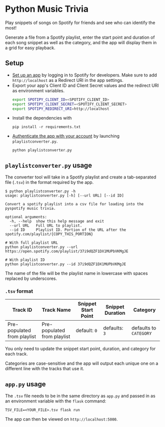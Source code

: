 # Python Music Trivia
Play snippets of songs on Spotify for friends and see who can identify the most!

Generate a file from a Spotify playlist, enter the start point and duration of each song snippet as well as the category, and the app will display them in a grid for easy playback.

## Setup
- [Set up an app](https://developer.spotify.com/dashboard/applications) by logging in to Spotify for developers. Make sure to add `http://localhost` as a Redirect URI in the app settings.
- Export your app's Client ID and Client Secret values and the redirect URI as environment variables.
    ```bash
    export SPOTIPY_CLIENT_ID=<SPOTIFY_CLIENT_ID>
    export SPOTIPY_CLIENT_SECRET=<SPOTIFY_CLIENT_SECRET>
    export SPOTIPY_REDIRECT_URI=http://localhost
    ```
- Install the dependencies with
    ```
    pip install -r requirements.txt
    ```
- [Authenticate the app with your account](https://developer.spotify.com/documentation/general/guides/authorization-guide/) by launching `playlistconverter.py`.
    ```
    python playlistconverter.py
    ```

## `playlistconverter.py` usage
The converter tool will take in a Spotify playlist and create a tab-separated file (`.tsv`) in the format required by the app.
```
$ python playlistconverter.py -h
usage: playlistconverter.py [-h] [--url URL] [--id ID]

Convert a spotify playlist into a csv file for loading into the pyspotify music trivia.

optional arguments:
  -h, --help  show this help message and exit
  --url URL   Full URL to playlist.
  --id ID     Playlist ID. Portion of the URL after the spotify.com/playlist/{COPY_THIS_PORTION}

# With full playlist URL
python playlistconverter.py --url https://open.spotify.com/playlist/37i9dQZF1DX1MUPbVKMgJE

# With playlist ID
python playlistconverter.py --id 37i9dQZF1DX1MUPbVKMgJE
```
The name of the file will be the playlist name in lowercase with spaces replaced by underscores.

### `.tsv` format
|Track ID|Track Name|Snippet Start Point|Snippet Duration|Category|
|--|--|--|--|--|
|Pre-populated from playlist|Pre-populated from playlist|default: `0`|defaults: `3`|defaults to `CATEGORY`|

You only need to update the snippet start point, duration, and category for each track.

Categories are case-sensitive and the app will output each unique one on a different line with the tracks that use it.

## `app.py` usage
The `.tsv` file needs to be in the same directory as `app.py` and passed in as an environment variable with the `flask` command:
```
TSV_FILE=<YOUR_FILE>.tsv flask run
```
The app can then be viewed on `http://localhost:5000`.